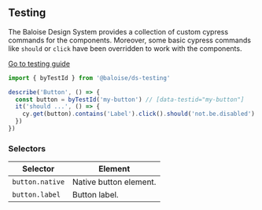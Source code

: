 ## Testing

The Baloise Design System provides a collection of custom cypress commands for the components. Moreover, some basic cypress commands like `should` or `click` have been overridden to work with the components.

<a class="sb-unstyled button is-primary" href="../?path=/docs/development-testing--documentation">Go to testing guide</a>

<!-- START: human documentation -->

```typescript
import { byTestId } from '@baloise/ds-testing'

describe('Button', () => {
  const button = byTestId('my-button') // [data-testid="my-button"]
  it('should ...', () => {
    cy.get(button).contains('Label').click().should('not.be.disabled')
  })
})
```

<!-- END: human documentation -->

### Selectors

| Selector        | Element                |
| --------------- | ---------------------- |
| `button.native` | Native button element. |
| `button.label`  | Button label.          |
